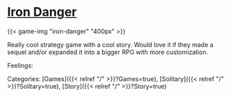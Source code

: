# [Iron Danger](https://store.steampowered.com/app/899310/Iron_Danger/)

{{< game-img "iron-danger" "400px" >}}

Really cool strategy game with a cool story. Would love it if they made a sequel and/or expanded it into a bigger RPG with more customization.

Feelings:

Categories:
[Games]({{< relref "/" >}}?Games=true),
[Solitary]({{< relref "/" >}}?Solitary=true),
[Story]({{< relref "/" >}}?Story=true)